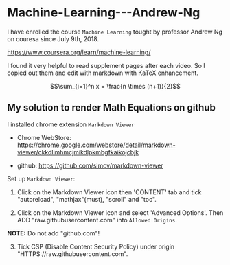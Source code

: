 # Machine-Learning---Andrew-Ng

I have enrolled the course `Machine Learning` tought by professor Andrew Ng on couresa since July 9th, 2018. 

https://www.coursera.org/learn/machine-learning/

I found it very helpful to read supplement pages after each video. So I copied out them and edit with markdown with KaTeX enhancement. 

$$\sum_{i=1}^n x = \frac{n \times (n+1)}{2}$$

## My solution to render Math Equations on github 

I installed chrome extension `Markdown Viewer` 

- Chrome WebStore: 
    https://chrome.google.com/webstore/detail/markdown-viewer/ckkdlimhmcjmikdlpkmbgfkaikojcbjk 

- github: 
    https://github.com/simov/markdown-viewer

Set up `Markdown Viewer`: 

1. Click on the Markdown Viewer icon then 'CONTENT' tab and tick "autoreload", "mathjax"(must), "scroll" and "toc". 

2. Click on the Markdown Viewer icon and select 'Advanced Options'. Then ADD "raw.githubusercontent.com" into `Allowed Origins`. 

**NOTE:** Do not add "github.com"! 

3. Tick CSP (Disable Content Security Policy) under origin "HTTPS://raw.githubusercontent.com". 


